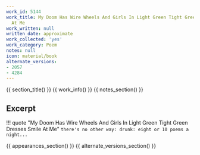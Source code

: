 ```yaml
---
work_id: 5144
work_title: My Doom Has Wire Wheels And Girls In Light Green Tight Green Dresses Smile
  At Me
work_written: null
written_date: approximate
work_collected: 'yes'
work_category: Poem
notes: null
icon: material/book
alternate_versions:
- 2057
- 4284
---
```


{{ section_title() }}
{{ work_info() }}
{{ notes_section() }}
## Excerpt
!!! quote "My Doom Has Wire Wheels And Girls In Light Green Tight Green Dresses Smile At Me"
    ```
    there's no other way:
    drunk:
    eight or 10 poems a
    night...
    ```

{{ appearances_section() }}
{{ alternate_versions_section() }}